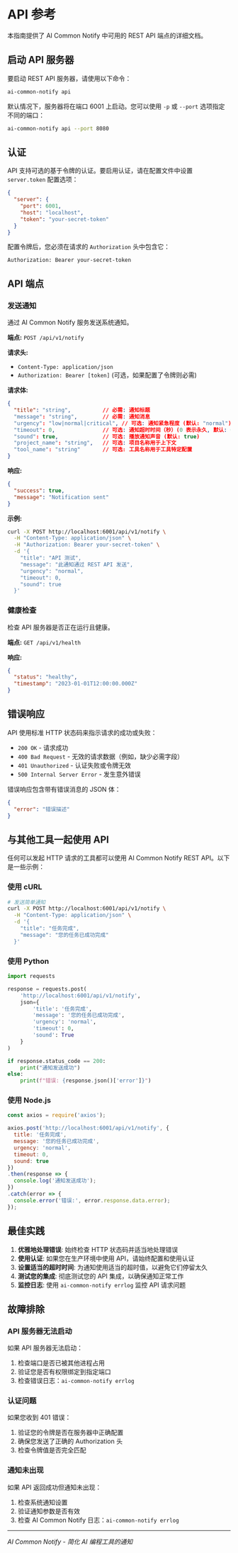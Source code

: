 # API 参考

本指南提供了 AI Common Notify 中可用的 REST API 端点的详细文档。

## 启动 API 服务器

要启动 REST API 服务器，请使用以下命令：

```bash
ai-common-notify api
```

默认情况下，服务器将在端口 6001 上启动。您可以使用 `-p` 或 `--port` 选项指定不同的端口：

```bash
ai-common-notify api --port 8080
```

## 认证

API 支持可选的基于令牌的认证。要启用认证，请在配置文件中设置 `server.token` 配置选项：

```json
{
  "server": {
    "port": 6001,
    "host": "localhost",
    "token": "your-secret-token"
  }
}
```

配置令牌后，您必须在请求的 `Authorization` 头中包含它：

```
Authorization: Bearer your-secret-token
```

## API 端点

### 发送通知

通过 AI Common Notify 服务发送系统通知。

**端点:** `POST /api/v1/notify`

**请求头:**
- `Content-Type: application/json`
- `Authorization: Bearer [token]` (可选，如果配置了令牌则必需)

**请求体:**

```json
{
  "title": "string",          // 必需: 通知标题
  "message": "string",        // 必需: 通知消息
  "urgency": "low|normal|critical", // 可选: 通知紧急程度 (默认: "normal")
  "timeout": 0,               // 可选: 通知超时时间（秒）(0 表示永久, 默认: 0)
  "sound": true,              // 可选: 播放通知声音 (默认: true)
  "project_name": "string",   // 可选: 项目名称用于上下文
  "tool_name": "string"       // 可选: 工具名称用于工具特定配置
}
```

**响应:**

```json
{
  "success": true,
  "message": "Notification sent"
}
```

**示例:**

```bash
curl -X POST http://localhost:6001/api/v1/notify \
  -H "Content-Type: application/json" \
  -H "Authorization: Bearer your-secret-token" \
  -d '{
    "title": "API 测试",
    "message": "此通知通过 REST API 发送",
    "urgency": "normal",
    "timeout": 0,
    "sound": true
  }'
```

### 健康检查

检查 API 服务器是否正在运行且健康。

**端点:** `GET /api/v1/health`

**响应:**

```json
{
  "status": "healthy",
  "timestamp": "2023-01-01T12:00:00.000Z"
}
```

## 错误响应

API 使用标准 HTTP 状态码来指示请求的成功或失败：

- `200 OK` - 请求成功
- `400 Bad Request` - 无效的请求数据（例如，缺少必需字段）
- `401 Unauthorized` - 认证失败或令牌无效
- `500 Internal Server Error` - 发生意外错误

错误响应包含带有错误消息的 JSON 体：

```json
{
  "error": "错误描述"
}
```

## 与其他工具一起使用 API

任何可以发起 HTTP 请求的工具都可以使用 AI Common Notify REST API。以下是一些示例：

### 使用 cURL

```bash
# 发送简单通知
curl -X POST http://localhost:6001/api/v1/notify \
  -H "Content-Type: application/json" \
  -d '{
    "title": "任务完成",
    "message": "您的任务已成功完成"
  }'
```

### 使用 Python

```python
import requests

response = requests.post(
    'http://localhost:6001/api/v1/notify',
    json={
        'title': '任务完成',
        'message': '您的任务已成功完成',
        'urgency': 'normal',
        'timeout': 0,
        'sound': True
    }
)

if response.status_code == 200:
    print("通知发送成功")
else:
    print(f"错误: {response.json()['error']}")
```

### 使用 Node.js

```javascript
const axios = require('axios');

axios.post('http://localhost:6001/api/v1/notify', {
  title: '任务完成',
  message: '您的任务已成功完成',
  urgency: 'normal',
  timeout: 0,
  sound: true
})
.then(response => {
  console.log('通知发送成功');
})
.catch(error => {
  console.error('错误:', error.response.data.error);
});
```

## 最佳实践

1. **优雅地处理错误**: 始终检查 HTTP 状态码并适当地处理错误
2. **使用认证**: 如果您在生产环境中使用 API，请始终配置和使用认证
3. **设置适当的超时时间**: 为通知使用适当的超时值，以避免它们停留太久
4. **测试您的集成**: 彻底测试您的 API 集成，以确保通知正常工作
5. **监控日志**: 使用 `ai-common-notify errlog` 监控 API 请求问题

## 故障排除

### API 服务器无法启动

如果 API 服务器无法启动：

1. 检查端口是否已被其他进程占用
2. 验证您是否有权限绑定到指定端口
3. 检查错误日志：`ai-common-notify errlog`

### 认证问题

如果您收到 401 错误：

1. 验证您的令牌是否在服务器中正确配置
2. 确保您发送了正确的 Authorization 头
3. 检查令牌值是否完全匹配

### 通知未出现

如果 API 返回成功但通知未出现：

1. 检查系统通知设置
2. 验证通知参数是否有效
3. 检查 AI Common Notify 日志：`ai-common-notify errlog`

---
*AI Common Notify - 简化 AI 编程工具的通知*